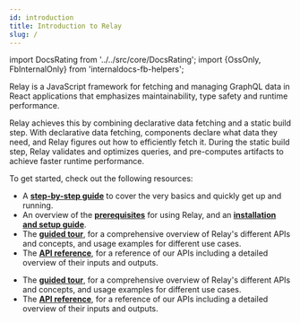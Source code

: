 ```yaml
---
id: introduction
title: Introduction to Relay
slug: /
---
```


import DocsRating from '../../src/core/DocsRating';
import {OssOnly, FbInternalOnly} from 'internaldocs-fb-helpers';

Relay is a JavaScript framework for fetching and managing GraphQL data in React applications that emphasizes maintainability, type safety and runtime performance.

Relay achieves this by combining declarative data fetching and a static build step. With declarative data fetching, components declare what data they need, and Relay figures out how to efficiently fetch it. During the static build step, Relay validates and optimizes queries, and pre-computes artifacts to achieve faster runtime performance.

To get started, check out the following resources:

<OssOnly>

- A **[step-by-step guide](./getting-started/step-by-step-guide/)** to cover the very basics and quickly get up and running.
- An overview of the **[prerequisites](./getting-started/prerequisites/)** for using Relay, and an **[installation and setup guide](./getting-started/installation-and-setup/)**.
- The **[guided tour](./guided-tour/)**, for a comprehensive overview of Relay's different APIs and concepts, and usage examples for different use cases.
- The **[API reference](./api-reference/relay-environment-provider/)**, for a reference of our APIs including a detailed overview of their inputs and outputs.

</OssOnly>

<FbInternalOnly>

- The **[guided tour](./guided-tour/)**, for a comprehensive overview of Relay's different APIs and concepts, and usage examples for different use cases.
- The **[API reference](./api-reference/relay-environment-provider/)**, for a reference of our APIs including a detailed overview of their inputs and outputs.

</FbInternalOnly>

<DocsRating />
